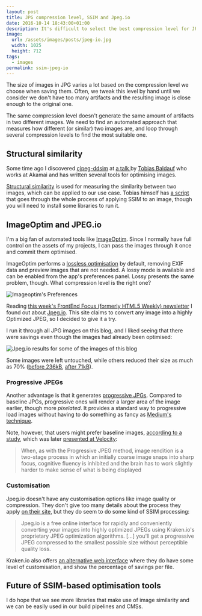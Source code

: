 ```yaml
---
layout: post
title: JPG compression level, SSIM and Jpeg.io
date: 2016-10-14 18:43:00+01:00
description: It's difficult to select the best compression level for JPG images. SSIM helps measuring image similarity, and tools like Jpeg.io makes it easier.
image:
  url: /assets/images/posts/jpeg-io.jpg
  width: 1025
  height: 712
tags:
  - images
permalink: ssim-jpeg-io
---
```


The size of images in JPG varies a lot based on the compression level we choose when saving them. Often, we tweak this level by hand until we consider we don't have too many artifacts and the resulting image is close enough to the original one.

The same compression level doesn't generate the same amount of artifacts in two different images. We need to find an automated approach that measures how different (or similar) two images are, and loop through several compression levels to find the most suitable one.

<!-- more -->

## Structural similarity

Some time ago I discovered [cjpeg-ddsim](https://github.com/technopagan/cjpeg-dssim) at [a talk ](/internetdagarna-2015/#High-Performance-Images-by-Tobias-Baldauf) by [Tobias Baldauf](http://tobias.is/about/) who works at Akamai and has written several tools for optimising images.

[Structural similarity](https://en.wikipedia.org/wiki/Structural_similarity) is used for measuring the similarity between two images, which can be applied to our use case. Tobias himself has [a script](https://github.com/technopagan/adept-jpg-compressor) that goes through the whole process of applying SSIM to an image, though you will need to install some libraries to run it.

## ImageOptim and JPEG.io

I'm a big fan of automated tools like [ImageOptim](https://imageoptim.com). Since I normally have full control on the assets of my projects, I can pass the images through it once and commit them optimised.

ImageOptim performs a [lossless optimisation](/image-optimization-lossy-lossless-techniques/) by default, removing EXIF data and preview images that are not needed. A lossy mode is available and can be enabled from the app's preferences panel. Lossy presents the same problem, though. What compression level is the right one?

![Imageoptim's Preferences](/assets/images/posts/imageoptim-lossy.png)

Reading [this week's FrontEnd Focus (formerly HTML5 Weekly) newsletter](http://frontendfocus.co/issues/261) I found out about [Jpeg.io](https://www.jpeg.io). This site claims to convert any image into a highly Optimized JPEG, so I decided to give it a try.

I run it through all JPG images on this blog, and I liked seeing that there were savings even though the images had already been optimised:

![Jpeg.io results for some of the images of this blog](/assets/images/posts/jpeg-io-results.png)

Some images were left untouched, while others reduced their size as much as 70% ([before 236kB](/assets/images/posts/spotify-hack-week-2014-presentation-before.jpg), [after 71kB](/assets/images/posts/spotify-hack-week-2014-presentation.jpg)).

### Progressive JPEGs

Another advantage is that it generates [progressive JPGs](http://blog.patrickmeenan.com/2013/06/progressive-jpegs-ftw.html). Compared to baseline JPGs, progressive ones will render a larger area of the image earlier, though more _pixelated_. It provides a standard way to progressive load images without having to do something as fancy as [Medium's technique](/medium-image-progressive-loading-placeholder/).

Note, however, that users might prefer baseline images, [according to a study](http://www.webperformancetoday.com/2014/09/17/progressive-image-rendering-good-evil/), which was later [presented at Velocity](http://conferences.oreilly.com/velocity/velocityny2014/public/schedule/detail/35658):

> When, as with the Progressive JPEG method, image rendition is a two-stage process in which an initially coarse image snaps into sharp focus, cognitive fluency is inhibited and the brain has to work slightly harder to make sense of what is being displayed

### Customisation

Jpeg.io doesn't have any customisation options like image quality or compression. They don't give too many details about the process they apply [on their site](https://www.jpeg.io/about), but they do seem to do some kind of SSIM processing:

> Jpeg.io is a free online interface for rapidly and conveniently converting your images into highly optimized JPEGs using Kraken.io's proprietary JPEG optimization algorithms. [...] you'll get a progressive JPEG compressed to the smallest possible size without perceptible quality loss.

Kraken.io also offers [an alternative web interface](https://kraken.io/web-interface) where they do have some level of customisation, and show the percentage of savings per file.

## Future of SSIM-based optimisation tools

I do hope that we see more libraries that make use of image similarity and we can be easily used in our build pipelines and CMSs.
